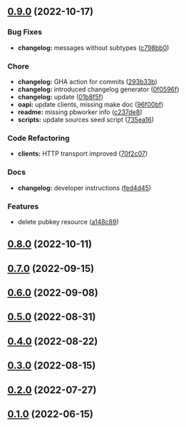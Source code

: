 <a name="0.9.0"></a>
## [0.9.0](https://github.com/lzap/provisioning-backend/compare/0.8.0...0.9.0) (2022-10-17)

### Bug Fixes
- **changelog:** messages without subtypes ([c798bb0](https://github.com/lzap/provisioning-backend/commit/c798bb05455fa1721806ba07fe819e1aaadd6952))

### Chore
- **changelog:** GHA action for commits ([293b33b](https://github.com/lzap/provisioning-backend/commit/293b33b24ce5c2b85ca53f7b147d6f30c0ad95f2))
- **changelog:** introduced changelog generator ([0f0596f](https://github.com/lzap/provisioning-backend/commit/0f0596fec334070a96b593b120e1d1926ca10f8a))
- **changelog:** update ([01b8f5f](https://github.com/lzap/provisioning-backend/commit/01b8f5f8daa15137a290e6304eeeebeb3268e76f))
- **oapi:** update clients, missing make doc ([96f00bf](https://github.com/lzap/provisioning-backend/commit/96f00bf32c4eac694d85a7c3eb3f9560410a2814))
- **readme:** missing pbworker info ([c237de8](https://github.com/lzap/provisioning-backend/commit/c237de871de7fea9c9b7260a20a886d731d8a067))
- **scripts:** update sources seed script ([735ea16](https://github.com/lzap/provisioning-backend/commit/735ea16f2daff678183aa925288b2cc3d460698d))

### Code Refactoring
- **clients:** HTTP transport improved ([70f2c07](https://github.com/lzap/provisioning-backend/commit/70f2c07b94afa001a3aceef5a33a8aea0f77d1d0))

### Docs
- **changelog:** developer instructions ([fed4d45](https://github.com/lzap/provisioning-backend/commit/fed4d457d1f4db12b76927c7be8e6e7dd0ba6038))

### Features
- delete pubkey resource ([a148c89](https://github.com/lzap/provisioning-backend/commit/a148c89124987b9c336d4340b93565098a768cbd))


<a name="0.8.0"></a>
## [0.8.0](https://github.com/lzap/provisioning-backend/compare/0.7.0...0.8.0) (2022-10-11)


<a name="0.7.0"></a>
## [0.7.0](https://github.com/lzap/provisioning-backend/compare/0.6.0...0.7.0) (2022-09-15)


<a name="0.6.0"></a>
## [0.6.0](https://github.com/lzap/provisioning-backend/compare/0.5.0...0.6.0) (2022-09-08)


<a name="0.5.0"></a>
## [0.5.0](https://github.com/lzap/provisioning-backend/compare/0.4.0...0.5.0) (2022-08-31)


<a name="0.4.0"></a>
## [0.4.0](https://github.com/lzap/provisioning-backend/compare/0.3.0...0.4.0) (2022-08-22)


<a name="0.3.0"></a>
## [0.3.0](https://github.com/lzap/provisioning-backend/compare/0.2.0...0.3.0) (2022-08-15)


<a name="0.2.0"></a>
## [0.2.0](https://github.com/lzap/provisioning-backend/compare/0.1.0...0.2.0) (2022-07-27)


<a name="0.1.0"></a>
## [0.1.0](https://github.com/lzap/provisioning-backend/compare/9d638e99279166b7f27e14feb9468e9b7c98a390...0.1.0) (2022-06-15)


